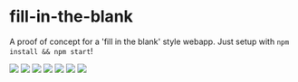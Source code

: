 # fill-in-the-blank
A proof of concept for a 'fill in the blank' style webapp. Just setup with `npm install && npm start`!

![](https://imgur.com/ZFgM4bq.png)
![](https://imgur.com/a2O4ne0.png)
![](https://imgur.com/egCaYIk.png)
![](https://imgur.com/5ihE9ca.png)
![](https://imgur.com/mqq3DjA.png)
![](https://imgur.com/GkSBfFJ.png)
![](https://imgur.com/Q7kc3y7.png)


